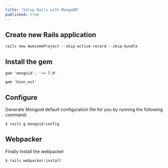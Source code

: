 ```yaml
---
title: "Setup Rails with MongoDB"
published: true
---
```


## Create new Rails application
``
rails new AwesomeProject --skip-active-record --skip-bundle
``

## Install the gem
``
gem 'mongoid', '~> 7.0'
``

``
gem 'bson_ext'
``

## Configure
Generate Mongoid default configuration file for you by running the following command:

``
$ rails g mongoid:config
``

## Webpacker

Finally Install the webpacker

``
$ rails webpacker:install
``
